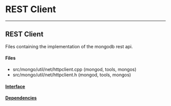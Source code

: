 # REST Client


-------------

## REST Client
Files containing the implementation of the mongodb rest api.

#### Files
- src/mongo/util/net/httpclient.cpp   (mongod, tools, mongos)
- src/mongo/util/net/httpclient.h   (mongod, tools, mongos)

#### [Interface](interface/0)

#### [Dependencies](dependencies/0)
